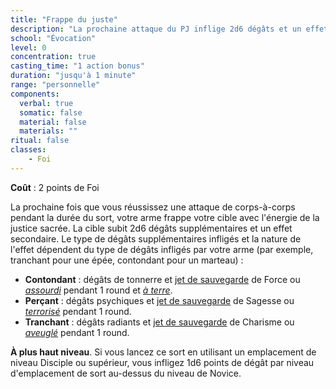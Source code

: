 ```yaml
---
title: "Frappe du juste"
description: "La prochaine attaque du PJ inflige 2d6 dégâts et un effet secondaire."
school: "Évocation"
level: 0
concentration: true
casting_time: "1 action bonus"
duration: "jusqu'à 1 minute"
range: "personnelle"
components:
  verbal: true
  somatic: false
  material: false
  materials: ""
ritual: false
classes:
    - Foi
---
```

**Coût** : 2 points de Foi  

La prochaine fois que vous réussissez une attaque de corps-à-corps pendant la durée du sort, votre arme frappe votre cible avec l'énergie de la justice sacrée. La cible subit 2d6 dégâts supplémentaires et un effet secondaire. Le type de dégâts supplémentaires infligés et la nature de l'effet dépendent du type de dégâts infligés par votre arme (par exemple, tranchant pour une épée, contondant pour un marteau) :
* **Contondant** : dégâts de tonnerre et [jet de sauvegarde](/utiliser-les-caracteristiques/#jets-de-sauvegarde) de Force ou [_assourdi_](/gerer-la-sante-du-personnage/#assourdi) pendant 1 round et [_à terre_](/gerer-la-sante-du-personnage/#a-terre).
* **Perçant** : dégâts psychiques et [jet de sauvegarde](/utiliser-les-caracteristiques/#jets-de-sauvegarde) de Sagesse ou [_terrorisé_](/gerer-la-sante-du-personnage/#terrorise) pendant 1 round.
* **Tranchant** : dégâts radiants et [jet de sauvegarde](/utiliser-les-caracteristiques/#jets-de-sauvegarde) de Charisme ou [_aveuglé_](/gerer-la-sante-du-personnage/#aveugle) pendant 1 round.

**À plus haut niveau**. Si vous lancez ce sort en utilisant un emplacement de niveau Disciple ou supérieur, vous infligez 1d6 points de dégât par niveau d'emplacement de sort au-dessus du niveau de Novice.

